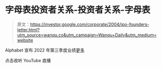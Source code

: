 # 字母表投资者关系-投资者关系-字母表

> 原文：<https://investor.google.com/corporate/2004/ipo-founders-letter.html?utm_source=wanqu.co&utm_campaign=Wanqu+Daily&utm_medium=website>

Alphabet 宣布 2022 年第三季度业绩[更多](/investor/static/pdf/2022Q3_alphabet_earnings_release.pdf?cache=4156e7f)

点击收听 YouTube 直播